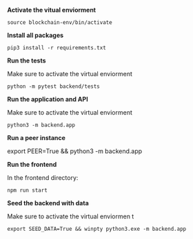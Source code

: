 **Activate the vitual enviorment**

```
source blockchain-env/bin/activate
```

**Install all packages**

```
pip3 install -r requirements.txt
```

**Run the tests**

Make sure to activate the virtual enviorment

```
python -m pytest backend/tests
```

**Run the application and API**

Make sure to activate the virtual enviorment 

```
python3 -m backend.app
```

**Run a peer instance**

export PEER=True && python3 -m backend.app

**Run the frontend**

In the frontend directory:

```
npm run start
```

**Seed the backend with data**

Make sure to activate the virtual enviormen t

```
export SEED_DATA=True && winpty python3.exe -m backend.app
```